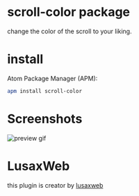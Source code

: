 # scroll-color package

change the color of the scroll to your liking.
# install

Atom Package Manager (APM):
```bash
apm install scroll-color
```
# Screenshots

![preview gif](https://i.imgur.com/uLDDN0H.gif)

# LusaxWeb

this plugin is creator by [lusaxweb](http://www.lusaxweb.com.ve/)
